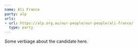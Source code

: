 ```yaml
---
name: Ali France
party: alp
urls:
- url: https://alp.org.au/our-people/our-people/ali-france/
  type: party
---
```

Some verbiage about the candidate here.
